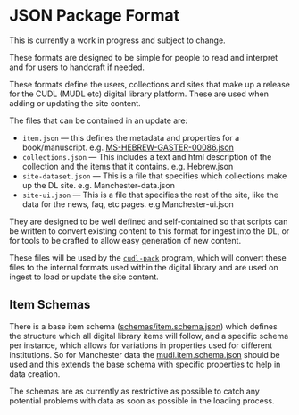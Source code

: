 # JSON Package Format

This is currently a work in progress and subject to change.

These formats are designed to be simple for people to read and interpret and for users to handcraft if needed.

These formats define the users, collections and sites that make up a release for the CUDL (MUDL etc) digital library platform. These are used when adding or updating the site content.

The files that can be contained in an update are:

- `item.json` — this defines the metadata and properties for a book/manuscript. e.g. [MS-HEBREW-GASTER-00086.json][gaster-example]
- `collections.json` — This includes a text and html description of the collection and the items that it contains. e.g. Hebrew.json
- `site-dataset.json` — This is a file that specifies which collections make up the DL site. e.g. Manchester-data.json
- `site-ui.json` — This is a file that specifies the rest of the site, like the data for the news, faq, etc pages. e.g Manchester-ui.json

[gaster-example]: examples/MUDL/MS-HEBREW-GASTER-00086/MS-HEBREW-GASTER-00086.json

They are designed to be well defined and self-contained so that scripts can be written to convert existing content to this format for ingest into the DL, or for tools to be crafted to allow easy generation of new content.

These files will be used by the [`cudl-pack`](https://bitbucket.org/CUDL/cudl-pack/) program, which will convert these files to the internal formats used within the digital library and are used on ingest to load or update the site content.

## Item Schemas

There is a base item schema ([schemas/item.schema.json](schemas/item.schema.json)) which defines the structure which all digital library items will follow, and a specific schema per instance, which allows for variations in properties used for different institutions. So for Manchester data the [mudl.item.schema.json](schemas/mudl.item.schema.json) should be used and this extends the base schema with specific properties to help in data creation.

The schemas are as currently as restrictive as possible to catch any potential problems with data as soon as possible in the loading process.
